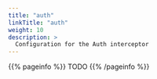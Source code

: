```yaml
---
title: "auth"
linkTitle: "auth"
weight: 10
description: >
  Configuration for the Auth interceptor
---
```


{{% pageinfo %}}
TODO
{{% /pageinfo %}}

